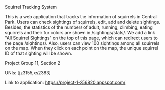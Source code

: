 Squirrel Tracking System

This is a web application that tracks the information of squirrels in Central Park. Users can check sightings of squirrels, edit, add and delete sightings. Besides, the statistics of the numbers of adult, running, climbing, eating squirrels and their fur colors are shown in /sightings/stats/. We add a link "All Squirrel Sightings" on the top of this page, which can redirect users to the page /sightings/. Also, users can view 100 sightings among all squirrels on the map. When they click on each point on the map, the unique squirrel ID of that sighting will be shown.

Project Group 11, Section 2

UNIs: [jz3155,xs2383]

Link to application: https://project-1-256820.appspot.com/  
